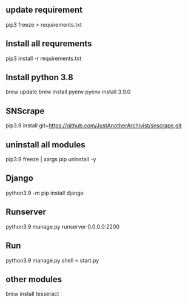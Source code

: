 ## update requirement
pip3 freeze > requirements.txt

## Install all requrements
pip3 install -r requirements.txt


## Install python 3.8
brew update
brew install pyenv
pyenv install 3.9.0

## SNScrape
pip3.9 install git+https://github.com/JustAnotherArchivist/snscrape.git

## uninstall all modules
pip3.9 freeze | xargs pip uninstall -y


## Django
python3.9 -m pip install django

## Runserver
python3.9 manage.py runserver 0.0.0.0:2200

## Run 
python3.9 manage.py shell < start.py


## other modules
brew install tesseract
